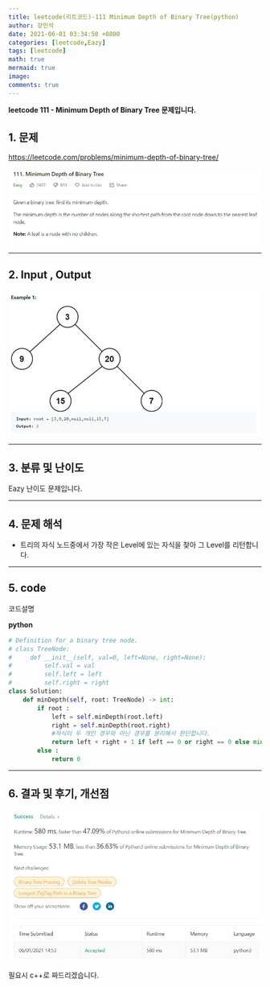 ```yaml
---
title: leetcode(리트코드)-111 Minimum Depth of Binary Tree(python)
author: 강민석
date: 2021-06-01 03:34:50 +0800
categories: [leetcode,Eazy]
tags: [leetcode]
math: true
mermaid: true
image: 
comments: true
---
```


**leetcode 111 - Minimum Depth of Binary Tree 문제입니다.**

## 1. 문제
<https://leetcode.com/problems/minimum-depth-of-binary-tree/> 

![](/assets/img/sample/leetcode/111/Problem.JPG)

-----  

## 2. Input , Output

![](/assets/img/sample/leetcode/111/input.JPG)  


-----  

## 3. 분류 및 난이도

Eazy 난이도 문제입니다.  


-----  

## 4. 문제 해석

- 트리의 자식 노드중에서 가장 작은 Level에 있는 자식을 찾아 그 Level를 리턴합니다.



-----  

## 5. code  

코드설명


**python**

```python
# Definition for a binary tree node.
# class TreeNode:
#     def __init__(self, val=0, left=None, right=None):
#         self.val = val
#         self.left = left
#         self.right = right
class Solution:
    def minDepth(self, root: TreeNode) -> int:
        if root :
            left = self.minDepth(root.left)
            right = self.minDepth(root.right)
            #자식이 두 개인 경우와 아닌 경우를 분리해서 판단합니다.
            return left + right + 1 if left == 0 or right == 0 else min(left,right) + 1
        else : 
            return 0
```


-----

## 6. 결과 및 후기, 개선점



![](/assets/img/sample/leetcode/111/result.JPG)  

필요시 c++로 짜드리겠습니다.



